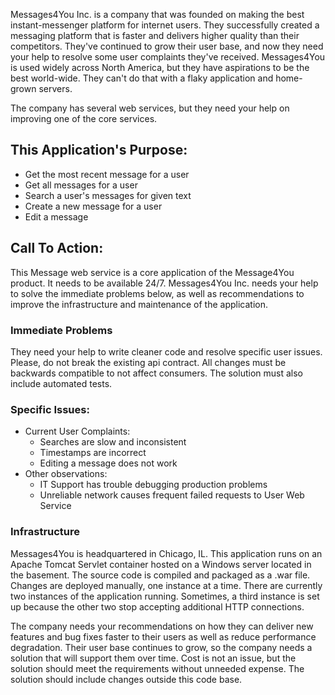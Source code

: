 Messages4You Inc. is a company that was founded on making the best instant-messenger platform for internet users. They successfully
created a messaging platform that is faster and delivers higher quality than their competitors. They've continued to grow their user base,
and now they need your help to resolve some user complaints they've received.  Messages4You is used widely across North America, but they have aspirations to be the best world-wide.
They can't do that with a flaky application and home-grown servers.

The company has several web services, but they need your help on improving one of the core services.

## This Application's Purpose:
* Get the most recent message for a user
* Get all messages for a user
* Search a user's messages for given text
* Create a new message for a user
* Edit a message

## Call To Action:
This Message web service is a core application of the Message4You product. It needs to be available 24/7. 
Messages4You Inc. needs your help to solve the immediate problems below, as well as recommendations to improve the infrastructure and maintenance of the application.

### Immediate Problems
They need your help to write cleaner code and resolve specific user issues. Please, do not break the existing api contract. All changes must be backwards compatible to not affect consumers. 
The solution must also include automated tests.

### Specific Issues:
* Current User Complaints:
    * Searches are slow and inconsistent
    * Timestamps are incorrect
    * Editing a message does not work
* Other observations:
    * IT Support has trouble debugging production problems
    * Unreliable network causes frequent failed requests to User Web Service

### Infrastructure
Messages4You is headquartered in Chicago, IL.
This application runs on an Apache Tomcat Servlet container hosted on a Windows server located in the basement. The source code is compiled and packaged as a .war file.
Changes are deployed manually, one instance at a time. There are currently two instances of the application running.
Sometimes, a third instance is set up because the other two stop accepting additional HTTP connections. 

The company needs your recommendations on how they can deliver new features and bug fixes faster to their users as well as reduce performance degradation.
Their user base continues to grow, so the company needs a solution that will support them over time.
Cost is not an issue, but the solution should meet the requirements without unneeded expense.
The solution should include changes outside this code base.
